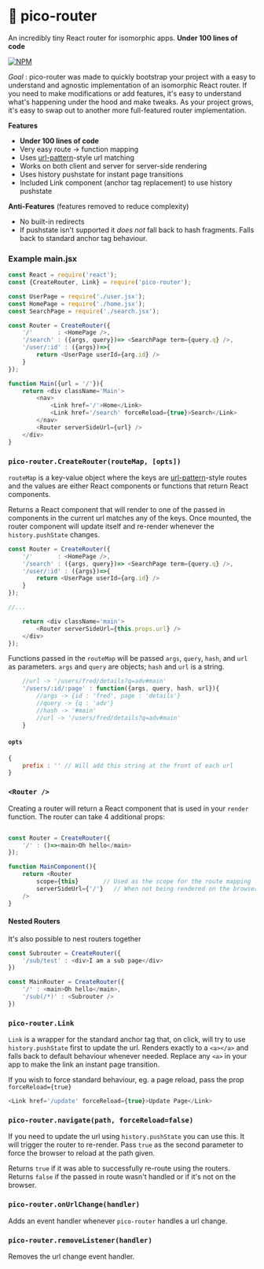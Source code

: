 # 🔀 pico-router
An incredibly tiny React router for isomorphic apps. **Under 100 lines of code**

[![NPM](https://nodei.co/npm/pico-router.png)](https://nodei.co/npm/pico-router/)

*Goal* : pico-router was made to quickly bootstrap your project with a easy to understand and agnostic implementation of an isomorphic React router.
If you need to make modifications or add features, it's easy to understand what's happening under the hood and make tweaks.
As your project grows, it's easy to swap out to another more full-featured router implementation.

**Features**

* **Under 100 lines of code**
* Very easy route -> function mapping
* Uses [url-pattern](https://www.npmjs.com/package/url-pattern)-style url matching
* Works on both client and server for server-side rendering
* Uses history pushstate for instant page transitions
* Included Link component (anchor tag replacement) to use history pushstate

**Anti-Features** (features removed to reduce complexity)
* No built-in redirects
* If pushstate isn't supported it *does not* fall back to hash fragments. Falls back to standard anchor tag behaviour.



### Example main.jsx
```js
const React = require('react');
const {CreateRouter, Link} = require('pico-router');

const UserPage = require('./user.jsx');
const HomePage = require('./home.jsx');
const SearchPage = require('./search.jsx');

const Router = CreateRouter({
	'/'       : <HomePage />,
	'/search' : ({args, query})=> <SearchPage term={query.q} />,
	'/user/:id' : ({args})=>{
		return <UserPage userId={arg.id} />
	}
});

function Main({url = '/'}){
	return <div className='Main'>
		<nav>
			<Link href='/'>Home</Link>
			<Link href='/search' forceReload={true}>Search</Link>
		</nav>
		<Router serverSideUrl={url} />
	</div>
}
```

### `pico-router.CreateRouter(routeMap, [opts])`

`routeMap` is a key-value object where the keys are [url-pattern](https://www.npmjs.com/package/url-pattern)-style
routes and the values are either React components or functions that return React components.

Returns a React component that will render to one of the passed in components in the current url matches any of the keys. Once mounted, the router component will update itself and re-render whenever the `history.pushState` changes.

```js
const Router = CreateRouter({
	'/'       : <HomePage />,
	'/search' : ({args, query})=> <SearchPage term={query.q} />,
	'/user/:id' : ({args})=>{
		return <UserPage userId={arg.id} />
	}
});

//...

	return <div className='main'>
		<Router serverSideUrl={this.props.url} />
	</div>
});

```

Functions passed in the `routeMap` will be passed `args`, `query`, `hash`, and `url` as parameters. `args` and `query` are objects; `hash` and `url` is a string.

```js
	//url -> '/users/fred/details?q=adv#main'
	'/users/:id/:page' : function({args, query, hash, url}){
		//args -> {id : 'fred', page : 'details'}
		//query -> {q : 'adv'}
		//hash -> '#main'
		//url -> '/users/fred/details?q=adv#main'
	}
```

#### `opts`
```js
{
	prefix : '' // Will add this string at the front of each url
}
```



### `<Router />`
Creating a router will return a React component that is used in your `render` function. The router can take 4 additional props:

```js

const Router = CreateRouter({
	'/' : ()=><main>Oh hello</main>
});

function MainComponent(){
	return <Router
		scope={this}       // Used as the scope for the route mapping functions. Useful if your route mapping needs props or state
		serverSideUrl={'/'}   // When not being rendered on the browser, this defines what url it should use.
	/>
}
```

#### Nested Routers
It's also possible to nest routers together

```js
const Subrouter = CreateRouter({
	'/sub/test' : <div>I am a sub page</div>
})

const MainRouter = CreateRouter({
	'/' : <main>Oh hello</main>,
	'/sub(/*)' : <Subrouter />
})
```


### `pico-router.Link`

`Link` is a wrapper for the standard anchor tag that, on click, will try to use `history.pushState` first to update the url. Renders exactly to a `<a></a>` and falls back to default behaviour whenever needed. Replace any `<a>` in your app to make the link an instant page transition.

If you wish to force standard behaviour, eg. a page reload, pass the prop `forceReload={true}`

```js
<Link href='/update' forceReload={true}>Update Page</Link>
```

### `pico-router.navigate(path, forceReload=false)`

If you need to update the url using `history.pushState` you can use this. It will trigger the router to re-render. Pass `true` as the second parameter to force the browser to reload at the path given.

Returns `true` if it was able to successfully re-route using the routers. Returns `false` if the passed in route wasn't handled or if it's not on the browser.



### `pico-router.onUrlChange(handler)`
Adds an event handler whenever `pico-router` handles a url change.

### `pico-router.removeListener(handler)`
Removes the url change event handler.
